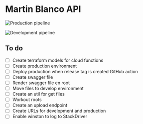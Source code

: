 # Martin Blanco API

![Production pipeline](https://github.com/pataruco/martin-blanco/workflows/Production%20pipeline/badge.svg?branch=master)

![Development pipeline](https://github.com/pataruco/martin-blanco/workflows/Development%20pipeline/badge.svg)

## To do

- [ ] Create terraform models for cloud functions
- [ ] Create production environment
- [ ] Deploy production when release tag is created GitHub action
- [ ] Create swagger file
- [ ] Render swagger file en root
- [ ] Move files to develop environment
- [ ] Create an util for get files
- [ ] Workout roots
- [ ] Create an upload endpoint
- [ ] Create URLs for development and production
- [ ] Enable winston to log to StackDriver
